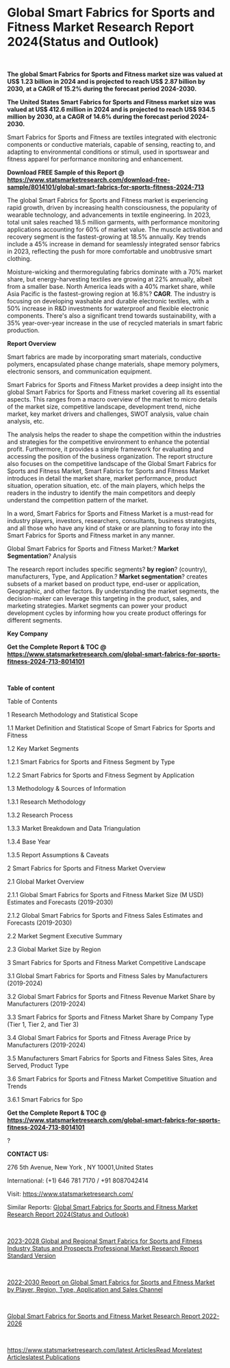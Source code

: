 <h1>Global Smart Fabrics for Sports and Fitness Market Research Report 2024(Status and Outlook)</h1><br/><p><strong>The global Smart Fabrics for Sports and Fitness market size was valued at US$ 1.23 billion in 2024 and is projected to reach US$ 2.87 billion by 2030, at a <strong>CAGR</strong> of 15.2% during the forecast period 2024-2030.</strong></p>
 
 
 
 <p><strong>The United States Smart Fabrics for Sports and Fitness market size was valued at US$ 412.6 million in 2024 and is projected to reach US$ 934.5 million by 2030, at a <strong>CAGR</strong> of 14.6% during the forecast period 2024-2030.</strong></p>
 
 
 
 <p>Smart Fabrics for Sports and Fitness are textiles integrated with electronic components or conductive materials, capable of sensing, reacting to, and adapting to environmental conditions or stimuli, used in sportswear and fitness apparel for performance monitoring and enhancement.</p>
 
 
 
 <p><strong>Download FREE Sample of this Report @ <a href="https://www.statsmarketresearch.com/download-free-sample/8014101/global-smart-fabrics-for-sports-fitness-2024-713">https://www.statsmarketresearch.com/download-free-sample/8014101/global-smart-fabrics-for-sports-fitness-2024-713</a></strong></p>
 
 
 
 <p>The global Smart Fabrics for Sports and Fitness market is experiencing rapid growth, driven by increasing health consciousness, the popularity of wearable technology, and advancements in textile engineering. In 2023, total unit sales reached 18.5 million garments, with performance monitoring applications accounting for 60% of market value. The muscle activation and recovery segment is the fastest-growing at 18.5% annually. Key trends include a 45% increase in demand for seamlessly integrated sensor fabrics in 2023, reflecting the push for more comfortable and unobtrusive smart clothing.</p>
 
 
 
 <p>Moisture-wicking and thermoregulating fabrics dominate with a 70% market share, but energy-harvesting textiles are growing at 22% annually, albeit from a smaller base. North America leads with a 40% market share, while Asia Pacific is the fastest-growing region at 16.8%? <strong><strong>CAGR</strong></strong>. The industry is focusing on developing washable and durable electronic textiles, with a 50% increase in R&D investments for waterproof and flexible electronic components. There&#39;s also a significant trend towards sustainability, with a 35% year-over-year increase in the use of recycled materials in smart fabric production.</p>
 
 
 
 <p><strong>Report Overview</strong></p>
 
 
 
 <p>Smart fabrics are made by incorporating smart materials, conductive polymers, encapsulated phase change materials, shape memory polymers, electronic sensors, and communication equipment.</p>
 
 
 
 <p>Smart Fabrics for Sports and Fitness Market provides a deep insight into the global Smart Fabrics for Sports and Fitness market covering all its essential aspects. This ranges from a macro overview of the market to micro details of the market size, competitive landscape, development trend, niche market, key market drivers and challenges, SWOT analysis, value chain analysis, etc.</p>
 
 
 
 <p>The analysis helps the reader to shape the competition within the industries and strategies for the competitive environment to enhance the potential profit. Furthermore, it provides a simple framework for evaluating and accessing the position of the business organization. The report structure also focuses on the competitive landscape of the Global Smart Fabrics for Sports and Fitness Market, Smart Fabrics for Sports and Fitness Market introduces in detail the market share, market performance, product situation, operation situation, etc. of the main players, which helps the readers in the industry to identify the main competitors and deeply understand the competition pattern of the market.</p>
 
 
 
 <p>In a word, Smart Fabrics for Sports and Fitness Market is a must-read for industry players, investors, researchers, consultants, business strategists, and all those who have any kind of stake or are planning to foray into the Smart Fabrics for Sports and Fitness market in any manner.</p>
 
 
 
 <p>Global Smart Fabrics for Sports and Fitness Market:? <strong>Market Segmentation</strong>? Analysis</p>
 
 
 
 <p>The research report includes specific segments? <strong>by region</strong>? (country), manufacturers, Type, and Application.? <strong>Market segmentation</strong>? creates subsets of a market based on product type, end-user or application, Geographic, and other factors. By understanding the market segments, the decision-maker can leverage this targeting in the product, sales, and marketing strategies. Market segments can power your product development cycles by informing how you create product offerings for different segments.</p>
 
 
 
 <p><strong>Key Company</strong></p>
 
 
 
 <div><b>Get the Complete Report & TOC @ <a href="https://www.statsmarketresearch.com/global-smart-fabrics-for-sports-fitness-2024-713-8014101">https://www.statsmarketresearch.com/global-smart-fabrics-for-sports-fitness-2024-713-8014101</a></b></div>
 
 
 
 <p><br />
 
 <b>Table of content</b></p>
 
 
 
 <p>Table of Contents<br />
 
 1 Research Methodology and Statistical Scope<br />
 
 1.1 Market Definition and Statistical Scope of Smart Fabrics for Sports and Fitness<br />
 
 1.2 Key Market Segments<br />
 
 1.2.1 Smart Fabrics for Sports and Fitness Segment by Type<br />
 
 1.2.2 Smart Fabrics for Sports and Fitness Segment by Application<br />
 
 1.3 Methodology & Sources of Information<br />
 
 1.3.1 Research Methodology<br />
 
 1.3.2 Research Process<br />
 
 1.3.3 Market Breakdown and Data Triangulation<br />
 
 1.3.4 Base Year<br />
 
 1.3.5 Report Assumptions & Caveats<br />
 
 2 Smart Fabrics for Sports and Fitness Market Overview<br />
 
 2.1 Global Market Overview<br />
 
 2.1.1 Global Smart Fabrics for Sports and Fitness Market Size (M USD) Estimates and Forecasts (2019-2030)<br />
 
 2.1.2 Global Smart Fabrics for Sports and Fitness Sales Estimates and Forecasts (2019-2030)<br />
 
 2.2 Market Segment Executive Summary<br />
 
 2.3 Global Market Size by Region<br />
 
 3 Smart Fabrics for Sports and Fitness Market Competitive Landscape<br />
 
 3.1 Global Smart Fabrics for Sports and Fitness Sales by Manufacturers (2019-2024)<br />
 
 3.2 Global Smart Fabrics for Sports and Fitness Revenue Market Share by Manufacturers (2019-2024)<br />
 
 3.3 Smart Fabrics for Sports and Fitness Market Share by Company Type (Tier 1, Tier 2, and Tier 3)<br />
 
 3.4 Global Smart Fabrics for Sports and Fitness Average Price by Manufacturers (2019-2024)<br />
 
 3.5 Manufacturers Smart Fabrics for Sports and Fitness Sales Sites, Area Served, Product Type<br />
 
 3.6 Smart Fabrics for Sports and Fitness Market Competitive Situation and Trends<br />
 
 3.6.1 Smart Fabrics for Spo</p>
 
 
 
 <div><b>Get the Complete Report & TOC @ <a href="https://www.statsmarketresearch.com/global-smart-fabrics-for-sports-fitness-2024-713-8014101">https://www.statsmarketresearch.com/global-smart-fabrics-for-sports-fitness-2024-713-8014101</a></b></div>
 
 
 
 <p>? </p>
 
 
 
 <p><b>CONTACT US:</b><br />
 
 276 5th Avenue, New York , NY 10001,United States<br />
 
 International: (+1) 646 781 7170 / +91 8087042414<br />
 
 Visit: <a href="https://www.statsmarketresearch.com/">https://www.statsmarketresearch.com/</a><br />
 
 Similar Reports: <a href="https://www.statsmarketresearch.com/global-smart-fabrics-for-sports-fitness-2024-713-8014101">Global Smart Fabrics for Sports and Fitness Market Research Report 2024(Status and Outlook)</a><br />
 
 <br />
 
 <a href="https://www.statsmarketresearch.com/global-smart-fabrics-for-sports-fitness-2024-713-8014101">2023-2028 Global and Regional Smart Fabrics for Sports and Fitness Industry Status and Prospects Professional Market Research Report Standard Version</a><br />
 
 <br />
 
 <a href="https://www.statsmarketresearch.com/global-smart-fabrics-for-sports-fitness-2024-713-8014101">2022-2030 Report on Global Smart Fabrics for Sports and Fitness Market by Player, Region, Type, Application and Sales Channel</a><br />
 
 <br />
 
 <a href="https://www.statsmarketresearch.com/global-smart-fabrics-for-sports-fitness-2024-713-8014101">Global Smart Fabrics for Sports and Fitness Market Research Report 2022-2026</a><br />
 
 <br />
 
 <a href="https://gyeongbokgung.com">https://www.statsmarketresearch.com/</a><a href="https://hallyeomaritime.com">latest Articles</a><a href="https://jingwansa.com">Read More</a><a href="https://nguoiviet.jp/">latest Articles</a><a href="https://www.intelmarketresearch.com/">latest Publications</a></p>
